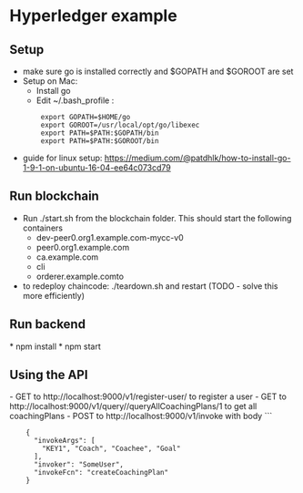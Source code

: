 # Hyperledger example

<h2>Setup</h2>

- make sure go is installed correctly and $GOPATH and $GOROOT are set
- Setup on Mac:
    * Install go 
    * Edit ~/.bash_profile :
        ``` 
         export GOPATH=$HOME/go
         export GOROOT=/usr/local/opt/go/libexec
         export PATH=$PATH:$GOPATH/bin
         export PATH=$PATH:$GOROOT/bin   
- guide for linux setup: https://medium.com/@patdhlk/how-to-install-go-1-9-1-on-ubuntu-16-04-ee64c073cd79

<h2>Run blockchain</h2>

- Run ./start.sh from the blockchain folder. This should start the following containers
    * dev-peer0.org1.example.com-mycc-v0
    * peer0.org1.example.com
    * ca.example.com
    * cli
    * orderer.example.comto 
- to redeploy chaincode: ./teardown.sh and restart (TODO - solve this more efficiently)

<h2>Run backend</h2>
* npm install
* npm start


<h2>Using the API</h2>
- GET to http://localhost:9000/v1/register-user/<username> to register a user
- GET to http://localhost:9000/v1/query/<user>/queryAllCoachingPlans/1 to get all coachingPlans
- POST to http://localhost:9000/v1/invoke with body
        ``` 

        {
          "invokeArgs": [
            "KEY1", "Coach", "Coachee", "Goal"
          ],
          "invoker": "SomeUser",
          "invokeFcn": "createCoachingPlan"
        }

